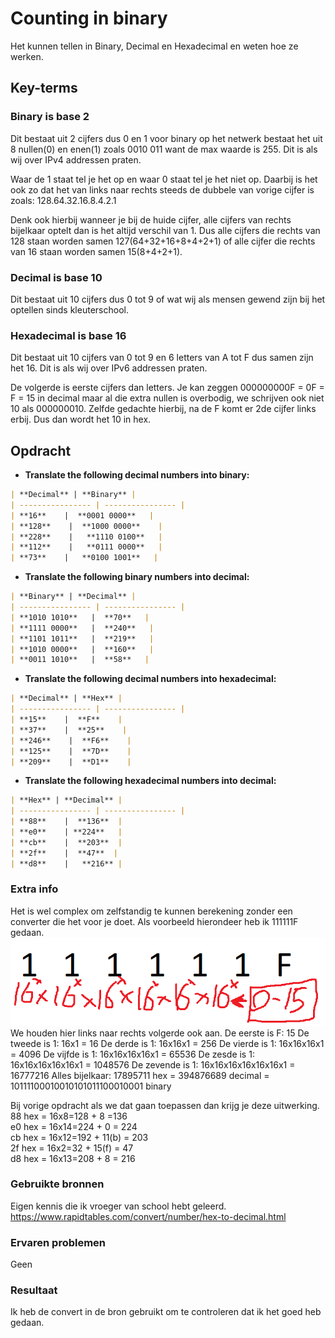# Counting in binary
Het kunnen tellen in Binary, Decimal en Hexadecimal en weten hoe ze werken.

## Key-terms

### Binary is base 2  
Dit bestaat uit 2 cijfers dus 0 en 1 voor binary op het netwerk bestaat het uit 8 nullen(0) en enen(1) zoals 0010 011 want de max waarde is 255. Dit is als wij over IPv4 addressen praten.

Waar de 1 staat tel je het op en waar 0 staat tel je het niet op. Daarbij is het ook zo dat het van links naar rechts steeds de dubbele van vorige cijfer is zoals: 128.64.32.16.8.4.2.1

Denk ook hierbij wanneer je bij de huide cijfer, alle cijfers van rechts bijelkaar optelt dan is het altijd verschil van 1.  Dus alle cijfers die rechts van 128 staan worden samen 127(64+32+16+8+4+2+1)
of alle cijfer die rechts van 16 staan worden samen 15(8+4+2+1).

### Decimal is base 10 
Dit bestaat uit 10 cijfers dus 0 tot 9 of wat wij als mensen gewend zijn bij het optellen sinds kleuterschool. 

### Hexadecimal is base 16  
Dit bestaat uit 10 cijfers van 0 tot 9 en 6 letters van A tot F dus samen zijn het 16.  Dit is als wij over IPv6 addressen praten.  

De volgerde is eerste cijfers dan letters. Je kan zeggen 000000000F = 0F = F = 15 in decimal maar al die extra nullen is overbodig, we schrijven ook niet 10 als 000000010. Zelfde gedachte hierbij, na de F komt er 2de cijfer links erbij. Dus dan wordt het 10 in hex. 

## Opdracht
- **Translate the following decimal numbers into binary:**
```markdown
| **Decimal** | **Binary** |
| ---------------- | ---------------- |
| **16**    |  **0001 0000**   |
| **128**    |  **1000 0000**    |
| **228**    |   **1110 0100**   |
| **112**    |   **0111 0000**   |
| **73**    |   **0100 1001**   |
```

- **Translate the following binary numbers into decimal:**
```markdown
| **Binary** | **Decimal** |
| ---------------- | ---------------- |
| **1010 1010**   |  **70**   |
| **1111 0000**   |  **240**   |
| **1101 1011**   |  **219**   |
| **1010 0000**   |  **160**   |
| **0011 1010**   |  **58**   |
```

- **Translate the following decimal numbers into hexadecimal:**
```markdown
| **Decimal** | **Hex** |
| ---------------- | ---------------- |
| **15**    |  **F**    |
| **37**    |  **25**    |
| **246**    |  **F6**    |
| **125**    |  **7D**    |
| **209**    |  **D1**    |
```



- **Translate the following hexadecimal numbers into decimal:**
```markdown
| **Hex** | **Decimal** |
| ---------------- | ---------------- |
| **88**    |  **136**  |
| **e0**    | **224**   |
| **cb**    |  **203**  |
| **2f**    |  **47**  |
| **d8**    |   **216** |
```


### Extra info
Het is wel complex om zelfstandig te kunnen berekening zonder een converter die het voor je doet. Als voorbeeld hierondeer heb ik 111111F gedaan.
![resultaat](/00_includes/NTW-04-resultaat.png "resultaat")
We houden hier links naar rechts volgerde ook aan. 
De eerste is F: 15
De tweede is 1: 16x1 = 16
De derde is 1: 16x16x1 = 256
De vierde is 1: 16x16x16x1 = 4096
De vijfde is 1: 16x16x16x16x1 = 65536
De zesde is 1: 16x16x16x16x16x1 = 1048576
De zevende is 1: 16x16x16x16x16x16x1 = 16777216
Alles bijelkaar: 17895711 hex = 394876689 decimal = 10111100010010101011100010001 binary

Bij vorige opdracht als we dat gaan toepassen dan krijg je deze uitwerking.
88 hex = 16x8=128 + 8 =136  
e0 hex = 16x14=224 + 0 = 224  
cb hex = 16x12=192 + 11(b) = 203  
2f hex = 16x2=32 + 15(f) = 47  
d8 hex = 16x13=208 + 8 = 216  

### Gebruikte bronnen
Eigen kennis die ik vroeger van school hebt geleerd.
https://www.rapidtables.com/convert/number/hex-to-decimal.html

### Ervaren problemen
Geen

### Resultaat
Ik heb de convert in de bron gebruikt om te controleren dat ik het goed heb gedaan. 
